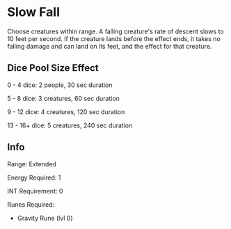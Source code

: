 # Slow Fall

Choose creatures within range. A falling creature's rate of descent slows to 10 feet per second. If the creature lands before the effect ends, it takes no falling damage and can land on its feet, and the effect for that creature.

## Dice Pool Size Effect

0 -  4 dice: 2 people, 30 sec duration

5 -  8 dice: 3 creatures, 60 sec duration

9 - 12 dice: 4 creatures, 120 sec duration

13 - 16+ dice: 5 creatures, 240 sec duration


## Info

Range: Extended

Energy Required: 1

INT Requirement: 0

Runes Required:

- Gravity Rune (lvl 0)

